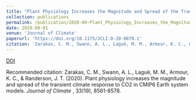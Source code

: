 ```yaml
---
title: "Plant Physiology Increases the Magnitude and Spread of the Transient Climate Response to CO2 in CMIP6 Earth System Models"
collection: publications
permalink: /publication/2020-09-Plant_Physiology_Increases_the_Magnitude_and_Spread_of_the_TCR
date: 2020-09-01
venue: 'Journal of Climate'
paperurl: 'https://doi.org/10.1175/JCLI-D-20-0078.1'
citation: 'Zarakas, C. M., Swann, A. L., Laguë, M. M., Armour, K. C., & Randerson, J. T. (2020). Plant physiology increases the magnitude and spread of the transient climate response to CO2 in CMIP6 Earth system models. <i> Journal of Climate </i>, 33(19), 8561-8578.'
---
```


[DOI](https://doi.org/10.1175/JCLI-D-20-0078.1)

Recommended citation: Zarakas, C. M., Swann, A. L., Laguë, M. M., Armour, K. C., & Randerson, J. T. (2020). Plant physiology increases the magnitude and spread of the transient climate response to CO2 in CMIP6 Earth system models. <i> Journal of Climate </i>, 33(19), 8561-8578.
